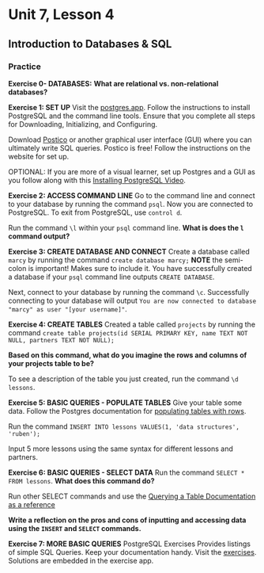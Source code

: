 # Unit 7, Lesson 4

## Introduction to Databases & SQL

### Practice

**Exercise 0- DATABASES:**
**What are relational vs. non-relational databases?**

**Exercise 1: SET UP**
Visit the [postgres.app](https://postgresapp.com/). Follow the instructions to install PostgreSQL and the command line tools.
Ensure that you complete all steps for Downloading, Initializing, and Configuring.

Download [Postico](https://eggerapps.at/postico/) or another graphical user interface (GUI) where you can ultimately write SQL queries. Postico is free! Follow the instructions on the website for set up.

OPTIONAL: If you are more of a visual learner, set up Postgres and a GUI as you follow along with this [Installing PostgreSQL Video](https://www.youtube.com/watch?v=xaWlS9HtWYw).

**Exercise 2: ACCESS COMMAND LINE**
Go to the command line and connect to your database by running the command `psql`. Now you are connected to PostgreSQL. To exit from PostgreSQL, use `control d`.

Run the command `\l` within your `psql` command line.
**What is does the `l` command output?**

**Exercise 3: CREATE DATABASE AND CONNECT**
Create a database called `marcy` by running the command `create database marcy;` **NOTE** the semi-colon is important! Makes sure to include it. You have successfully created a database if your `psql` command line outputs `CREATE DATABASE`.

Next, connect to your database by running the command `\c`. Successfully connecting to your database will output `You are now connected to database "marcy" as user "[your username]"`.

**Exercise 4: CREATE TABLES**
Created a table called `projects` by running the command
`create table projects(id SERIAL PRIMARY KEY, name TEXT NOT NULL, partners TEXT NOT NULL);`

**Based on this command, what do you imagine the rows and columns of your projects table to be?**

To see a description of the table you just created, run the command `\d lessons`.

**Exercise 5: BASIC QUERIES - POPULATE TABLES**
Give your table some data. Follow the Postgres documentation for [populating tables with rows](https://www.postgresql.org/docs/12/tutorial-populate.html).

Run the command `INSERT INTO lessons VALUES(1, 'data structures', 'ruben');`

Input 5 more lessons using the same syntax for different lessons and partners.

**Exercise 6: BASIC QUERIES - SELECT DATA**
Run the command `SELECT * FROM lessons`. **What does this command do?**

Run other SELECT commands and use the [Querying a Table Documentation as a reference](https://www.postgresql.org/docs/12/tutorial-select.html)

**Write a reflection on the pros and cons of inputting and accessing data using the `INSERT` and `SELECT` commands.**

**Exercise 7: MORE BASIC QUERIES**
PostgreSQL Exercises Provides listings of simple SQL Queries.
Keep your documentation handy.
Visit the [exercises](https://pgexercises.com/questions/basic/).
Solutions are embedded in the exercise app.
